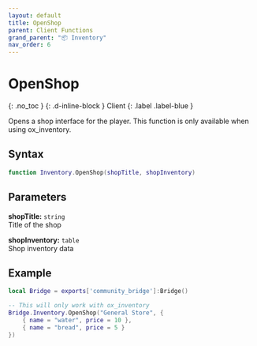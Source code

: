 ```yaml
---
layout: default
title: OpenShop
parent: Client Functions
grand_parent: "📦 Inventory"
nav_order: 6
---
```


# OpenShop
{: .no_toc }
{: .d-inline-block }
Client
{: .label .label-blue }

Opens a shop interface for the player. This function is only available when using ox_inventory.

## Syntax

```lua
function Inventory.OpenShop(shopTitle, shopInventory)
```

## Parameters

**shopTitle:** `string`  
Title of the shop

**shopInventory:** `table`  
Shop inventory data

## Example

```lua
local Bridge = exports['community_bridge']:Bridge()

-- This will only work with ox_inventory
Bridge.Inventory.OpenShop("General Store", {
    { name = "water", price = 10 },
    { name = "bread", price = 5 }
})
```
